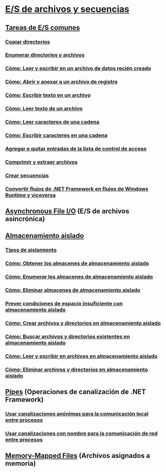 # [E/S de archivos y secuencias](index.md)
## [Tareas de E/S comunes](common-i-o-tasks.md)
### [Copiar directorios](how-to-copy-directories.md)
### [Enumerar directorios y archivos](how-to-enumerate-directories-and-files.md)
### [Cómo: Leer y escribir en un archivo de datos recién creado](how-to-read-and-write-to-a-newly-created-data-file.md)
### [Cómo: Abrir y anexar a un archivo de registro](how-to-open-and-append-to-a-log-file.md)
### [Cómo: Escribir texto en un archivo](how-to-write-text-to-a-file.md)
### [Cómo: Leer texto de un archivo](how-to-read-text-from-a-file.md)
### [Cómo: Leer caracteres de una cadena](how-to-read-characters-from-a-string.md)
### [Cómo: Escribir caracteres en una cadena](how-to-write-characters-to-a-string.md)
### [Agregar o quitar entradas de la lista de control de acceso](how-to-add-or-remove-access-control-list-entries.md)
### [Comprimir y extraer archivos](how-to-compress-and-extract-files.md)
### [Crear secuencias](composing-streams.md)
### [Convertir flujos de .NET Framework en flujos de Windows Runtime y viceversa](how-to-convert-between-dotnet-streams-and-winrt-streams.md)
## [Asynchronous File I/O](asynchronous-file-i-o.md) (E/S de archivos asincrónica)
## [Almacenamiento aislado](isolated-storage.md)
### [Tipos de aislamiento](types-of-isolation.md)
### [Cómo: Obtener los almacenes de almacenamiento aislado](how-to-obtain-stores-for-isolated-storage.md)
### [Cómo: Enumerar los almacenes de almacenamiento aislado](how-to-enumerate-stores-for-isolated-storage.md)
### [Cómo: Eliminar almacenes de almacenamiento aislado](how-to-delete-stores-in-isolated-storage.md)
### [Prever condiciones de espacio insuficiente con almacenamiento aislado](how-to-anticipate-out-of-space-conditions-with-isolated-storage.md)
### [Cómo: Crear archivos y directorios en almacenamiento aislado](how-to-create-files-and-directories-in-isolated-storage.md)
### [Cómo: Buscar archivos y directorios existentes en almacenamiento aislado](how-to-find-existing-files-and-directories-in-isolated-storage.md)
### [Cómo: Leer y escribir en archivos en almacenamiento aislado](how-to-read-and-write-to-files-in-isolated-storage.md)
### [Cómo: Eliminar archivos y directorios en almacenamiento aislado](how-to-delete-files-and-directories-in-isolated-storage.md)
## [Pipes](pipe-operations.md) (Operaciones de canalización de .NET Framework)
### [Usar canalizaciones anónimas para la comunicación local entre procesos](how-to-use-anonymous-pipes-for-local-interprocess-communication.md)
### [Usar canalizaciones con nombre para la comunicación de red entre procesos](how-to-use-named-pipes-for-network-interprocess-communication.md)
## [Memory-Mapped Files](memory-mapped-files.md) (Archivos asignados a memoria)
